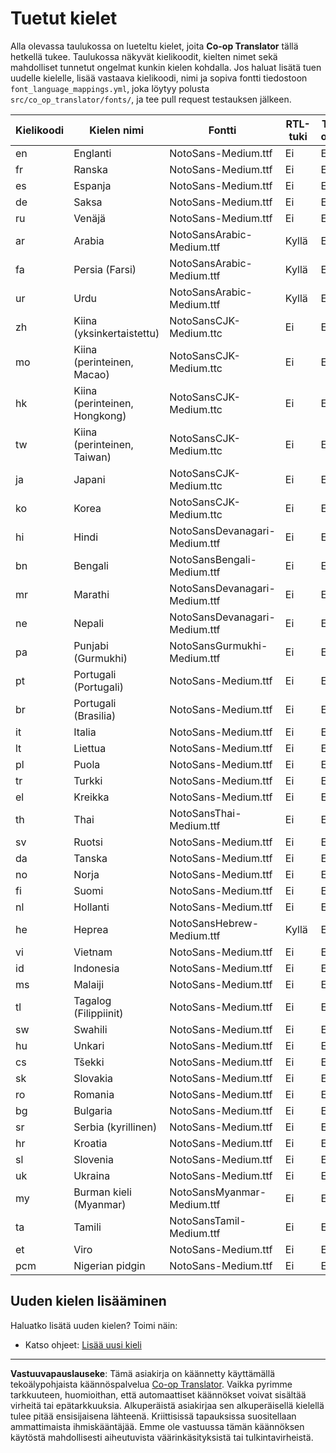 <!--
CO_OP_TRANSLATOR_METADATA:
{
  "original_hash": "40660d83d2792201cad4aec9fdf25a29",
  "translation_date": "2025-10-22T13:55:23+00:00",
  "source_file": "getting_started/supported-languages.md",
  "language_code": "fi"
}
-->
# Tuetut kielet

Alla olevassa taulukossa on lueteltu kielet, joita **Co-op Translator** tällä hetkellä tukee. Taulukossa näkyvät kielikoodit, kielten nimet sekä mahdolliset tunnetut ongelmat kunkin kielen kohdalla. Jos haluat lisätä tuen uudelle kielelle, lisää vastaava kielikoodi, nimi ja sopiva fontti tiedostoon `font_language_mappings.yml`, joka löytyy polusta `src/co_op_translator/fonts/`, ja tee pull request testauksen jälkeen.

| Kielikoodi    | Kielen nimi                | Fontti                            | RTL-tuki    | Tunnetut ongelmat |
|---------------|---------------------------|-----------------------------------|-------------|-------------------|
| en            | Englanti                  | NotoSans-Medium.ttf               | Ei          | Ei                |
| fr            | Ranska                    | NotoSans-Medium.ttf               | Ei          | Ei                |
| es            | Espanja                   | NotoSans-Medium.ttf               | Ei          | Ei                |
| de            | Saksa                     | NotoSans-Medium.ttf               | Ei          | Ei                |
| ru            | Venäjä                    | NotoSans-Medium.ttf               | Ei          | Ei                |
| ar            | Arabia                    | NotoSansArabic-Medium.ttf         | Kyllä       | Ei                |
| fa            | Persia (Farsi)            | NotoSansArabic-Medium.ttf         | Kyllä       | Ei                |
| ur            | Urdu                      | NotoSansArabic-Medium.ttf         | Kyllä       | Ei                |
| zh            | Kiina (yksinkertaistettu) | NotoSansCJK-Medium.ttc            | Ei          | Ei                |
| mo            | Kiina (perinteinen, Macao)| NotoSansCJK-Medium.ttc            | Ei          | Ei                |
| hk            | Kiina (perinteinen, Hongkong) | NotoSansCJK-Medium.ttc        | Ei          | Ei                |
| tw            | Kiina (perinteinen, Taiwan)   | NotoSansCJK-Medium.ttc         | Ei          | Ei                |
| ja            | Japani                    | NotoSansCJK-Medium.ttc            | Ei          | Ei                |
| ko            | Korea                     | NotoSansCJK-Medium.ttc            | Ei          | Ei                |
| hi            | Hindi                     | NotoSansDevanagari-Medium.ttf     | Ei          | Ei                |
| bn            | Bengali                   | NotoSansBengali-Medium.ttf        | Ei          | Ei                |
| mr            | Marathi                   | NotoSansDevanagari-Medium.ttf     | Ei          | Ei                |
| ne            | Nepali                    | NotoSansDevanagari-Medium.ttf     | Ei          | Ei                |
| pa            | Punjabi (Gurmukhi)        | NotoSansGurmukhi-Medium.ttf       | Ei          | Ei                |
| pt            | Portugali (Portugali)     | NotoSans-Medium.ttf               | Ei          | Ei                |
| br            | Portugali (Brasilia)      | NotoSans-Medium.ttf               | Ei          | Ei                |
| it            | Italia                    | NotoSans-Medium.ttf               | Ei          | Ei                |
| lt            | Liettua                   | NotoSans-Medium.ttf               | Ei          | Ei                |
| pl            | Puola                     | NotoSans-Medium.ttf               | Ei          | Ei                |
| tr            | Turkki                    | NotoSans-Medium.ttf               | Ei          | Ei                |
| el            | Kreikka                   | NotoSans-Medium.ttf               | Ei          | Ei                |
| th            | Thai                      | NotoSansThai-Medium.ttf           | Ei          | Ei                |
| sv            | Ruotsi                    | NotoSans-Medium.ttf               | Ei          | Ei                |
| da            | Tanska                    | NotoSans-Medium.ttf               | Ei          | Ei                |
| no            | Norja                     | NotoSans-Medium.ttf               | Ei          | Ei                |
| fi            | Suomi                     | NotoSans-Medium.ttf               | Ei          | Ei                |
| nl            | Hollanti                  | NotoSans-Medium.ttf               | Ei          | Ei                |
| he            | Heprea                    | NotoSansHebrew-Medium.ttf         | Kyllä       | Ei                |
| vi            | Vietnam                   | NotoSans-Medium.ttf               | Ei          | Ei                |
| id            | Indonesia                 | NotoSans-Medium.ttf               | Ei          | Ei                |
| ms            | Malaiji                   | NotoSans-Medium.ttf               | Ei          | Ei                |
| tl            | Tagalog (Filippiinit)     | NotoSans-Medium.ttf               | Ei          | Ei                |
| sw            | Swahili                   | NotoSans-Medium.ttf               | Ei          | Ei                |
| hu            | Unkari                    | NotoSans-Medium.ttf               | Ei          | Ei                |
| cs            | Tšekki                    | NotoSans-Medium.ttf               | Ei          | Ei                |
| sk            | Slovakia                  | NotoSans-Medium.ttf               | Ei          | Ei                |
| ro            | Romania                   | NotoSans-Medium.ttf               | Ei          | Ei                |
| bg            | Bulgaria                  | NotoSans-Medium.ttf               | Ei          | Ei                |
| sr            | Serbia (kyrillinen)       | NotoSans-Medium.ttf               | Ei          | Ei                |
| hr            | Kroatia                   | NotoSans-Medium.ttf               | Ei          | Ei                |
| sl            | Slovenia                  | NotoSans-Medium.ttf               | Ei          | Ei                |
| uk            | Ukraina                   | NotoSans-Medium.ttf               | Ei          | Ei                |
| my            | Burman kieli (Myanmar)    | NotoSansMyanmar-Medium.ttf        | Ei          | Ei                |
| ta            | Tamili                    | NotoSansTamil-Medium.ttf          | Ei          | Ei                |
| et            | Viro                      | NotoSans-Medium.ttf               | Ei          | Ei                |
| pcm           | Nigerian pidgin           | NotoSans-Medium.ttf               | Ei          | Ei                |

## Uuden kielen lisääminen

Haluatko lisätä uuden kielen? Toimi näin:

- Katso ohjeet: <a href="../CONTRIBUTING.md#contribute-a-new-language">Lisää uusi kieli</a>

---

**Vastuuvapauslauseke**:
Tämä asiakirja on käännetty käyttämällä tekoälypohjaista käännöspalvelua [Co-op Translator](https://github.com/Azure/co-op-translator). Vaikka pyrimme tarkkuuteen, huomioithan, että automaattiset käännökset voivat sisältää virheitä tai epätarkkuuksia. Alkuperäistä asiakirjaa sen alkuperäisellä kielellä tulee pitää ensisijaisena lähteenä. Kriittisissä tapauksissa suositellaan ammattimaista ihmiskääntäjää. Emme ole vastuussa tämän käännöksen käytöstä mahdollisesti aiheutuvista väärinkäsityksistä tai tulkintavirheistä.